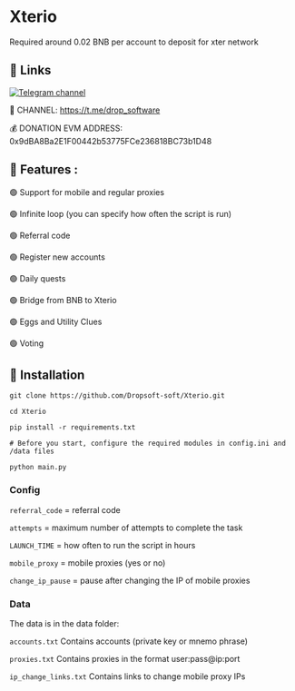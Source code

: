 # Xterio 
Required around 0.02 BNB per account to deposit for xter network
## 🔗 Links
[![Telegram channel](https://img.shields.io/endpoint?url=https://runkit.io/damiankrawczyk/telegram-badge/branches/master?url=https://t.me/drop_software)](https://t.me/drop_software)

🔔 CHANNEL: https://t.me/drop_software

💰 DONATION EVM ADDRESS: 0x9dBA8Ba2E1F00442b53775FCe236818BC73b1D48

## 🤖 Features :

🟢 Support for mobile and regular proxies

🟢 Infinite loop (you can specify how often the script is run)

🟢 Referral code

🟢 Register new accounts

🟢 Daily quests

🟢 Bridge from BNB to Xterio

🟢 Eggs and Utility Clues

🟢 Voting

## 🚀 Installation
```
git clone https://github.com/Dropsoft-soft/Xterio.git

cd Xterio

pip install -r requirements.txt

# Before you start, configure the required modules in config.ini and /data files

python main.py
```

### Config

`referral_code` = referral code

`attempts` = maximum number of attempts to complete the task

`LAUNCH_TIME` = how often to run the script in hours

`mobile_proxy` = mobile proxies (yes or no)

`change_ip_pause` = pause after changing the IP of mobile proxies


### Data
The data is in the data folder:

`accounts.txt`          Contains accounts (private key or mnemo phrase)

`proxies.txt`           Contains proxies in the format user:pass@ip:port

`ip_change_links.txt`   Contains links to change mobile proxy IPs

